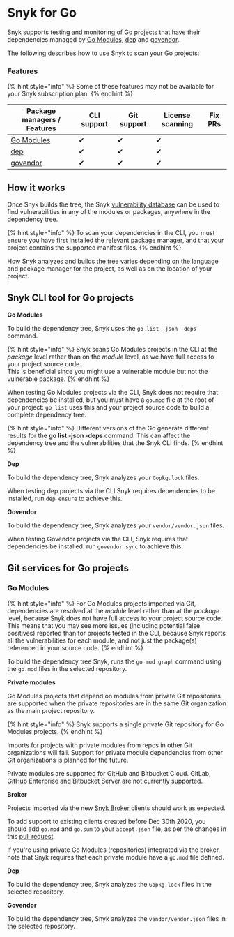 # Snyk for Go

Snyk supports testing and monitoring of Go projects that have their dependencies managed by [Go Modules](https://golang.org/ref/mod), [dep](https://github.com/golang/dep) and [govendor](https://github.com/kardianos/govendor).

The following describes how to use Snyk to scan your Go projects:

### Features <a href="#h_01esm3gfnmn0f7art59aek97tm" id="h_01esm3gfnmn0f7art59aek97tm"></a>

{% hint style="info" %}
Some of these features may not be available for your Snyk subscription plan.
{% endhint %}

| Package managers / Features                       | CLI support | Git support | License scanning | Fix PRs |
| ------------------------------------------------- | ----------- | ----------- | ---------------- | ------- |
| [Go Modules](https://golang.org/ref/mod)          | ✔︎          | ✔︎          | ✔︎               |         |
| [dep](https://github.com/golang/dep)              | ✔︎          | ✔︎          | ✔︎               |         |
| [govendor](https://github.com/kardianos/govendor) | ✔︎          | ✔︎          | ✔︎               |         |

## **How it works**

Once Snyk builds the tree, the Snyk [vulnerability database](https://snyk.io/vuln) can be used to find vulnerabilities in any of the modules or packages, anywhere in the dependency tree.

{% hint style="info" %}
To scan your dependencies in the CLI, you must ensure you have first installed the relevant package manager, and that your project contains the supported manifest files.
{% endhint %}

How Snyk analyzes and builds the tree varies depending on the language and package manager for the project, as well as on the location of your project.

## Snyk CLI tool for Go projects

**Go Modules**

To build the dependency tree, Snyk uses the `go list -json -deps` command.

{% hint style="info" %}
Snyk scans Go Modules projects in the CLI at the _package_ level rather than on the _module_ level, as we have full access to your project source code.\
This is beneficial since you might use a vulnerable module but not the vulnerable package.
{% endhint %}

When testing Go Modules projects via the CLI, Snyk does not require that dependencies be installed, but you must have a `go.mod` file at the root of your project: `go list` uses this and your project source code to build a complete dependency tree.

{% hint style="info" %}
Different versions of the Go generate different results for the **go list -json -deps** command. This can affect the dependency tree and the vulnerabilities that the Snyk CLI finds.
{% endhint %}

**Dep**

To build the dependency tree, Snyk analyzes your `Gopkg.lock` files.

When testing dep projects via the CLI Snyk requires dependencies to be installed, run `dep ensure` to achieve this.

**Govendor**

To build the dependency tree, Snyk analyzes your `vendor/vendor.json` files.

When testing Govendor projects via the CLI, Snyk requires that dependencies be installed:  run `govendor sync` to achieve this.

## Git services for Go projects

### **Go Modules**

{% hint style="info" %}
For Go Modules projects imported via Git, dependencies are resolved at the _module_ level rather than at the _package_ level, because Snyk does not have full access to your project source code.\
This means that you may see more issues (including potential false positives) reported than for projects tested in the CLI, because Snyk reports all the vulnerabilities for each module, and not just the package(s) referenced in your source code.
{% endhint %}

To build the dependency tree Snyk, runs the `go mod graph` command using the `go.mod` files in the selected repository.

**Private modules**

Go Modules projects that depend on modules from private Git repositories are supported when the private repositories are in the same Git organization as the main project repository.&#x20;

{% hint style="info" %}
Snyk supports a single private Git repository for Go Modules projects.
{% endhint %}

Imports for projects with private modules from repos in other Git organizations will fail. Support for private module dependencies from other Git organizations is planned for the future.

Private modules are supported for GitHub and Bitbucket Cloud. GitLab, GitHub Enterprise and Bitbucket Server are not currently supported.

**Broker**

Projects imported via the new [Snyk Broker](https://docs.snyk.io/integrations/snyk-broker/broker-introduction) clients should work as expected.

To add support to existing clients created before Dec 30th 2020, you should add `go.mod` and `go.sum` to your `accept.json` file, as per the changes in this [pull request](https://github.com/snyk/broker/pull/299/files).

If you're using private Go Modules (repositories) integrated via the broker, note that Snyk requires that each private module have a `go.mod` file defined.

**Dep**

To build the dependency tree, Snyk analyzes the `Gopkg.lock` files in the selected repository.

**Govendor**

To build the dependency tree, Snyk analyzes the `vendor/vendor.json` files in the selected repository.
